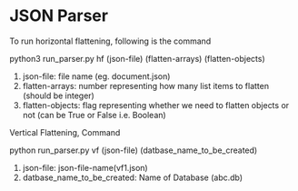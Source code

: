 # JSON Parser

To run horizontal flattening, following is the command

python3 run_parser.py hf (json-file) (flatten-arrays) (flatten-objects)

1) json-file: file name (eg. document.json)
2) flatten-arrays: number representing how many list items to flatten (should be integer)
3) flatten-objects: flag representing whether we need to flatten objects or not (can be True or False i.e. Boolean)

Vertical Flattening, Command

python run_parser.py vf (json-file) (datbase_name_to_be_created)
1) json-file: json-file-name(vf1.json)
2) datbase_name_to_be_created: Name of Database (abc.db)
